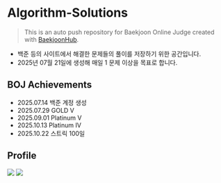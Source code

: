 # Algorithm-Solutions
> This is an auto push repository for Baekjoon Online Judge created with [BaekjoonHub](https://github.com/BaekjoonHub/BaekjoonHub).
- 백준 등의 사이트에서 해결한 문제들의 풀이를 저장하기 위한 공간입니다.
- 2025년 07월 21일에 생성해 매일 1 문제 이상을 목표로 합니다.

## BOJ Achievements
- 2025.07.14 백준 계정 생성
- 2025.07.29 GOLD V
- 2025.09.01 Platinum V
- 2025.10.13 Platinum IV
- 2025.10.22 스트릭 100일

## Profile
<a href="https://solved.ac/profile/shjh0815"><img src="https://mazassumnida.wtf/api/v2/generate_badge?boj=shjh0815"></a>
<a href="https://solved.ac/profile/shjh0815"><img src="https://topsolved.mayonedev.com/api/boj?handle=shjh0815&row=15&base_color=platinum"></a>
